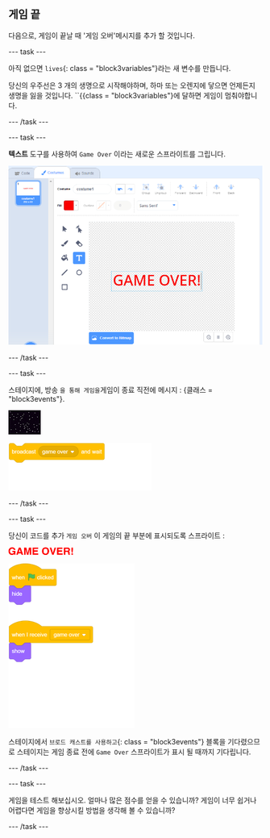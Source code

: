 ## 게임 끝

다음으로, 게임이 끝날 때 '게임 오버'메시지를 추가 할 것입니다.

\--- task \---

아직 없으면 `lives`{: class = "block3variables"}라는 새 변수를 만듭니다.

당신의 우주선은 3 개의 생명으로 시작해야하며, 하마 또는 오렌지에 닿으면 언제든지 생명을 잃을 것입니다. ``{{class = "block3variables"}에 달하면 게임이 멈춰야합니다.

\--- /task \---

\--- task \---

**텍스트** 도구를 사용하여 `Game Over` 이라는 새로운 스프라이트를 그립니다.

![스크린샷](images/invaders-game-over.png)

\--- /task \---

\--- task \---

스테이지에, 방송 `을 통해 게임을`게임이 종료 직전에 메시지 : {클래스 = "block3events"}.

![게임 오버 스프라이트](images/stage-sprite.png)

![블록 _1546522848_8063066](images/blocks_1546522848_8063066.png)

\--- /task \---

\--- task \---

당신이 코드를 추가 `게임 오버` 이 게임의 끝 부분에 표시되도록 스프라이트 :

![게임 오버 스프라이트](images/gameover-sprite.png)

![blocks_1546522851_2452476](images/blocks_1546522851_2452476.png)

스테이지에서 `브로드 캐스트를 사용하고`{: class = "block3events"} 블록을 기다렸으므로 스테이지는 게임 종료 전에 `Game Over` 스프라이트가 표시 될 때까지 기다립니다.

\--- /task \---

\--- task \---

게임을 테스트 해보십시오. 얼마나 많은 점수를 얻을 수 있습니까? 게임이 너무 쉽거나 어렵다면 게임을 향상시킬 방법을 생각해 볼 수 있습니까?

\--- /task \---